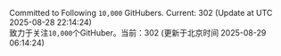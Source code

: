 Committed to Following `10,000` GitHubers. Current: <!-- FOLLOWING_COUNT -->302<!-- FOLLOWING_COUNT --> (Update at UTC <!-- LAST_UPDATED -->2025-08-28 22:14:24<!-- LAST_UPDATED -->)<br>
致力于关注`10,000`个GitHuber。当前：<!-- FOLLOWING_COUNT -->302<!-- FOLLOWING_COUNT --> (更新于北京时间 <!-- LAST_UPDATED_CST -->2025-08-29 06:14:24<!-- LAST_UPDATED_CST -->)
